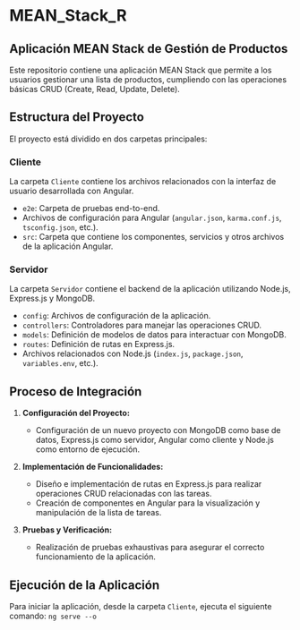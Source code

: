 # MEAN_Stack_R
## Aplicación MEAN Stack de Gestión de Productos

Este repositorio contiene una aplicación MEAN Stack que permite a los usuarios gestionar una lista de productos, cumpliendo con las operaciones básicas CRUD (Create, Read, Update, Delete).

## Estructura del Proyecto

El proyecto está dividido en dos carpetas principales:

### Cliente

La carpeta `Cliente` contiene los archivos relacionados con la interfaz de usuario desarrollada con Angular.

- `e2e`: Carpeta de pruebas end-to-end.
- Archivos de configuración para Angular (`angular.json`, `karma.conf.js`, `tsconfig.json`, etc.).
- `src`: Carpeta que contiene los componentes, servicios y otros archivos de la aplicación Angular.

### Servidor

La carpeta `Servidor` contiene el backend de la aplicación utilizando Node.js, Express.js y MongoDB.

- `config`: Archivos de configuración de la aplicación.
- `controllers`: Controladores para manejar las operaciones CRUD.
- `models`: Definición de modelos de datos para interactuar con MongoDB.
- `routes`: Definición de rutas en Express.js.
- Archivos relacionados con Node.js (`index.js`, `package.json`, `variables.env`, etc.).

## Proceso de Integración

1. **Configuración del Proyecto:**
   - Configuración de un nuevo proyecto con MongoDB como base de datos, Express.js como servidor, Angular como cliente y Node.js como entorno de ejecución.

2. **Implementación de Funcionalidades:**
   - Diseño e implementación de rutas en Express.js para realizar operaciones CRUD relacionadas con las tareas.
   - Creación de componentes en Angular para la visualización y manipulación de la lista de tareas.

3. **Pruebas y Verificación:**
   - Realización de pruebas exhaustivas para asegurar el correcto funcionamiento de la aplicación.

## Ejecución de la Aplicación

Para iniciar la aplicación, desde la carpeta `Cliente`, ejecuta el siguiente comando: ``ng serve --o``
